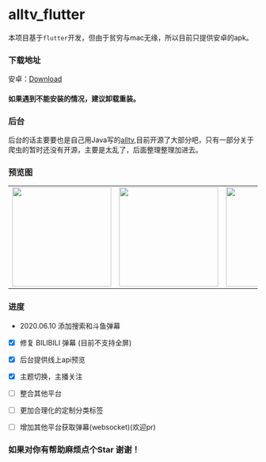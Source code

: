 # alltv_flutter
本项目基于`flutter`开发，但由于贫穷与mac无缘，所以目前只提供安卓的apk。

### 下载地址
安卓：[Download](https://alltv.lanzous.com/b01bexnha)
#### 如果遇到不能安装的情况，建议卸载重装。
### 后台
后台的话主要要也是自己用Java写的[alltv](https://github.com/ha2ryzhang/alltv),目前开源了大部分吧，只有一部分关于爬虫的暂时还没有开源，主要是太乱了，后面整理整理加进去。

### 预览图

<div style="text-align: center"><table><tr>
  <td style="text-align: center">
<img src="./images/3.jpeg" width="200"/>
</td>
<td style="text-align: center">
<img src="./images/1.jpeg" width="200"/>
</td>
  <td style="text-align: center">
<img src="./images/2.jpeg" width="200"/>
</td>
</tr></table></div>

### 进度

- 2020.06.10 添加搜索和斗鱼弹幕

- [x] 修复 BILIBILI 弹幕 (目前不支持全屏)

- [x] 后台提供线上api预览

- [x] 主题切换，主播关注

- [ ] 整合其他平台

- [ ] 更加合理化的定制分类标签

- [ ] 增加其他平台获取弹幕(websocket)(欢迎pr)

### 如果对你有帮助麻烦点个Star 谢谢！
